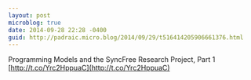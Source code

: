 ```yaml
---
layout: post
microblog: true
date: 2014-09-28 22:28 -0400
guid: http://padraic.micro.blog/2014/09/29/t516414205906661376.html
---
```

Programming Models and the SyncFree Research Project, Part 1 [http://t.co/Yrc2HppuaC](http://t.co/Yrc2HppuaC)

